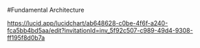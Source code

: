 #Fundamental Architecture

https://lucid.app/lucidchart/ab648628-c0be-4f6f-a240-fca5bb4bd5aa/edit?invitationId=inv_5f92c507-c989-49d4-9308-ff195f8d0b7a
